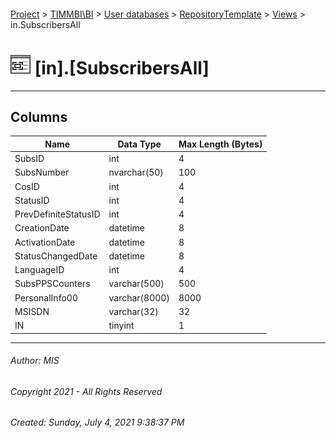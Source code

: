 #### 

[Project](../../../../index.md) > [TIMMBI\\BI](../../../index.md) > [User databases](../../index.md) > [RepositoryTemplate](../index.md) > [Views](Views.md) > in.SubscribersAll

# ![Views](../../../../Images/View32.png) [in].[SubscribersAll]

---

## <a name="#columns"></a>Columns

| Name | Data Type | Max Length (Bytes) |
|---|---|---|
| SubsID | int | 4 |
| SubsNumber | nvarchar(50) | 100 |
| CosID | int | 4 |
| StatusID | int | 4 |
| PrevDefiniteStatusID | int | 4 |
| CreationDate | datetime | 8 |
| ActivationDate | datetime | 8 |
| StatusChangedDate | datetime | 8 |
| LanguageID | int | 4 |
| SubsPPSCounters | varchar(500) | 500 |
| PersonalInfo00 | varchar(8000) | 8000 |
| MSISDN | varchar(32) | 32 |
| IN | tinyint | 1 |


---

###### Author:  MIS

###### Copyright 2021 - All Rights Reserved

###### Created: Sunday, July 4, 2021 9:38:37 PM

